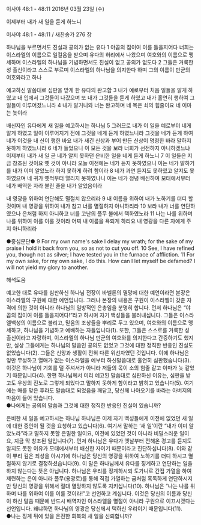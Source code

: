 이사야 48:1 - 48:11 
2016년 03월 23일 (수)

이제부터 내가 새 일을 듣게 하노니



이사야 48:1 - 48:11 / 새찬송가 276 장


하나님을 부르면서도 진실과 공의가 없는 유다
1 야곱의 집이여 이를 들을지어다 너희는 이스라엘의 이름으로 일컬음을 받으며 유다의 허리에서 나왔으며 여호와의 이름으로 맹세하며 이스라엘의 하나님을 기념하면서도 진실이 없고 공의가 없도다 2 그들은 거룩한 성 출신이라고 스스로 부르며 이스라엘의 하나님을 의지한다 하며 그의 이름이 만군의 여호와라고 하나

예고하신 말씀대로 심판을 받게 한 유다의 완고함
3 내가 예로부터 처음 일들을 알게 하였고 내 입에서 그것들이 나갔으며 또 내가 그것들을 듣게 하였고 내가 홀연히 행하여 그 일들이 이루어졌느니라 4 내가 알거니와 너는 완고하며 네 목은 쇠의 힘줄이요 네 이마는 놋이라

배신자인 유다에게 새 일을 예고하시는 하나님
5 그러므로 내가 이 일을 예로부터 네게 알게 하였고 일이 이루어지기 전에 그것을 네게 듣게 하였느니라 그것을 네가 듣게 하여 네가 이것을 내 신이 행한 바요 내가 새긴 신상과 부어 만든 신상이 명령한 바라 말하지 못하게 하였느니라 6 네가 들었으니 이 모든 것을 보라 너희가 선전하지 아니하겠느냐 이제부터 내가 새 일 곧 네가 알지 못하던 은비한 일을 네게 듣게 하노니 7 이 일들은 지금 창조된 것이요 옛 것이 아니라 오늘 이전에는 네가 듣지 못하였으니 이는 네가 말하기를 내가 이미 알았노라 하지 못하게 하려 함이라 8 네가 과연 듣지도 못하였고 알지도 못하였으며 네 귀가 옛적부터 열리지 못하였나니 이는 네가 정녕 배신하여 모태에서부터 네가 배역한 자라 불린 줄을 내가 알았음이라

내 영광을 위하여 연단해도 멸절치 않으리라
9 내 이름을 위하여 내가 노하기를 더디 할 것이며 내 영광을 위하여 내가 참고 너를 멸절하지 아니하리라 10 보라 내가 너를 연단하였으나 은처럼 하지 아니하고 너를 고난의 풀무 불에서 택하였노라 11 나는 나를 위하며 나를 위하여 이를 이룰 것이라 어찌 내 이름을 욕되게 하리요 내 영광을 다른 자에게 주지 아니하리라

●중심문단● 9 For my own name's sake I delay my wrath; for the sake of my praise I hold it back from you, so as not to cut you off. 10 See, I have refined you, though not as silver; I have tested you in the furnace of affliction. 11 For my own sake, for my own sake, I do this. How can I let myself be defamed? I will not yield my glory to another.

해석도움





예고한 대로 유다를 심판하신 하나님
전장이 바벨론의 멸망에 대한 예언이라면 본장은 이스라엘의 구원에 대한 예언입니다. 그러나 본장의 내용은 구원이 이스라엘이 갖춘 자격에 의한 것이 아니라 하나님의 일방적인 은총임을 분명히 합니다. 먼저 하나님은 “야곱의 집이여 이를 들을지어다!”라고 하시며 자기 백성들을 불러내십니다. 그들은 이스라엘백성의 이름으로 불리고, 믿음의 조상들을 뿌리로 두고 있으며, 여호와의 이름으로 맹세하고, 하나님을 기념하고 예배하는 자들입니다(1). 또한, 그들은 스스로를 거룩한 성 출신이라고 자랑하며, 이스라엘의 하나님 만군의 여호와를 의지한다고 간증하기도 했지만, 실상 그들에게는 하나님의 말씀인 공의도 없었고 그것에 대한 정직한 반응인 진실도 없었습니다(2). 그들은 신앙과 생활이 전혀 다른 위선자였던 것입니다. 이에 하나님은 잎만 무성하고 열매가 없는 이스라엘을 예부터 하신말씀대로 홀연히 심판했습니다(3). 이것은 하나님이 기회를 덜 주셔서가 아니라 저들의 목이 소의 힘줄 같고 이마가 놋 같았기 때문입니다(4). 한편 하나님께서 미리 예고된 말씀대로 심판하신 이유는, 심판을 받고도 우상의 진노로 그렇게 되었다고 말하지 못하게 함이라고 밝히고 있습니다(5). 여기에는 매를 맞은 후라도 말씀대로 되었음을 깨닫고, 당신께 나아오기를 바라는 아버지의 마음이 들어 있습니다.  
●나에게는 공의의 말씀과 그것에 대한 정직한 반응인 진실이 있습니까?

은비한 새 일을 예고하시는 하나님
하나님은 이제 자기 백성들에게 이전에 없었던 새 일에 대한 증인이 될 것을 요청하고 있습니다(6). 여기서 말하는 ‘새 일’이란 “내가 이미 알았노라”라고 말하지 못할 은밀한 일이요, 이전에 있었던 것이 아니라 비밀스러운 일이요, 지금 막 창조된 일입니다(7). 먼저 하나님은 유다가 옛날부터 전해온 경고를 듣지도 알지도 못한 이유가 모태에서부터 배신한 자이기 때문이라고 진단하십니다(8). 이와 같이 뿌리 깊은 죄성을 아시기에 하나님은 당신의 영광을 위하여 노하기를 더디 하시고 멸절하지 않기로 결정하셨습니다(9). 이 말은 하나님께서 유다를 징계하고 연단하는 일을 하지 않는다는 뜻은 아닙니다. 하나님은 우리를 징계하시되 도가니로 간접 가열을 하여 제련하는 은이 아니라 풀무(용광로)를 통해 직접 가열하는 금처럼 혹독하게 연단하시지만 당신의 영광을 위해서 절대 멸망하지 않도록 지키십니다(10). 하나님은 “나는 나를 위하며 나를 위하여 이를 이룰 것이라!”고 선언하고 계십니다. 이것은 당신의 이름과 당신이 하신 말씀 때문에 반드시 배역자인 이스라엘을 멸절이 아니라 구원으로 이끄시겠다는 선언입니다. 왜냐하면 하나님의 영광은 당신께서 택하신 우리이기 때문입니다(11).    
●나는 징계 뒤에 있을 온전한 회복의 새 일을 신뢰합니까?